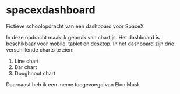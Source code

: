 # spacexdashboard
Fictieve schoolopdracht van een dashboard voor SpaceX

In deze opdracht maak ik gebruik van chart.js.
Het dashboard is beschikbaar voor mobile, tablet en desktop.
In het dashboard zijn drie verschillende charts te zien:
  1. Line chart
  2. Bar chart
  3. Doughnout chart

Daarnaast heb ik een meme toegevoegd van Elon Musk
